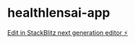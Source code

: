# healthlensai-app

[Edit in StackBlitz next generation editor ⚡️](https://stackblitz.com/~/github.com/neilmecwan/healthlensai-app)